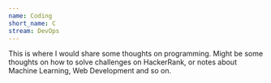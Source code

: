 ```yaml
---
name: Coding
short_name: C
stream: DevOps
---
```

This is where I would share some thoughts on programming. Might be some thoughts on how to solve challenges on HackerRank, or notes about Machine Learning, Web Development and so on. 